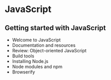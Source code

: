 # JavaScript
## Getting started with JavaScript
- Welcome to JavaScript
- Documentation and resources
- Review: Object-oriented JavaScript
- Build tools
- Installing Node.js
- Node modules and npm
- Browserify
